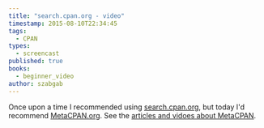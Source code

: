 ```yaml
---
title: "search.cpan.org - video"
timestamp: 2015-08-10T22:34:45
tags:
  - CPAN
types:
  - screencast
published: true
books:
  - beginner_video
author: szabgab
---
```



Once upon a time I recommended using [search.cpan.org](http://search.cpan.org/),
but today I'd recommend [MetaCPAN.org](http://metacpan.org/).
See the [articles and vidoes about MetaCPAN](/metacpan).


<slidecast file="beginner-perl/search-cpan-org" youtube="DZvLWJjVwZw" />
